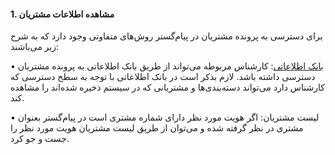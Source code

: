 
#### 1.	مشاهده اطلاعات مشتریان

برای دسترسی به پرونده مشتریان در پیام‌گستر روش‌های متفاوتی وجود دارد که به شرح زیر می‌باشند:

•	 [بانک اطلاعاتی]( https://github.com/1stco/PayamGostarDocs/blob/master/help2.5.4/Integrated-bank/Database/list-hoviat/list-hoviat.md): کارشناس مربوطه می‌تواند از طریق بانک اطلاعاتی به پرونده مشتریان دسترسی داشته باشد. لازم بذکر است در بانک اطلاعاتی با توجه به سطح دسترسی که کارشناس دارد می‌تواند دسته‌بندی‌ها و مشتریانی که در سیستم ذخیره شده‌اند را مشاهده کند. 

•	لیست مشتریان: اگر هویت مورد نظر دارای شماره مشتری است در پیا‌م‌گستر بعنوان مشتری در نظر گرفته شده و می‌توان از طریق لیست مشتریان هویت مورد نظر را جست و جو کرد.

